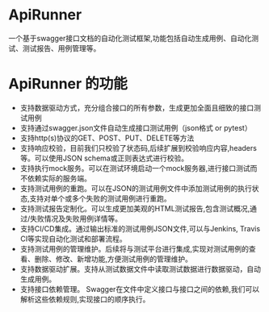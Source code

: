# ApiRunner
一个基于swagger接口文档的自动化测试框架,功能包括自动生成用例、自动化测试、测试报告、用例管理等。

# ApiRunner 的功能
- 支持数据驱动方式，充分组合接口的所有参数，生成更加全面且细致的接口测试用例
- 支持通过swagger.json文件自动生成接口测试用例（json格式 or pytest）
- 支持http(s)协议的GET、POST、PUT、DELETE等方法
- 支持响应校验，目前我们只校验了状态码,后续扩展到校验响应内容,headers等。可以使用JSON schema或正则表达式进行校验。
- 支持执行mock服务。可以在测试环境启动一个mock服务器,进行接口测试而不依赖实际的服务端。
- 支持测试用例的重跑。可以在JSON的测试用例文件中添加测试用例的执行状态,支持对单个或多个失败的测试用例进行重跑。
- 支持测试报告定制化。可以生成更加美观的HTML测试报告,包含测试概况,通过/失败情况及失败用例详情等。
- 支持CI/CD集成。通过输出标准的测试用例JSON文件,可以与Jenkins, Travis CI等实现自动化测试和部署流程。
- 支持测试用例的管理维护。后续将与测试平台进行集成,实现对测试用例的查看、删除、修改、新增功能,方便测试用例的管理维护。
- 支持数据驱动扩展。支持从测试数据文件中读取测试数据进行数据驱动，自动生成用例。
- 支持接口依赖管理。 Swagger在文件中定义接口与接口之间的依赖,我们可以解析这些依赖规则,实现接口的顺序执行。
